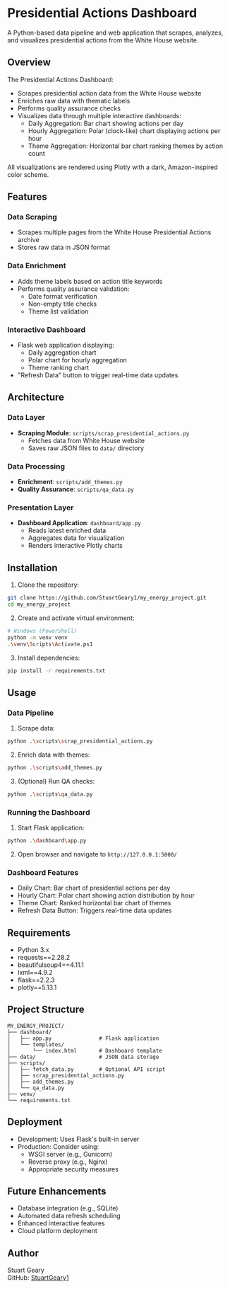# Presidential Actions Dashboard

A Python-based data pipeline and web application that scrapes, analyzes, and visualizes presidential actions from the White House website.

## Overview

The Presidential Actions Dashboard:
- Scrapes presidential action data from the White House website
- Enriches raw data with thematic labels
- Performs quality assurance checks
- Visualizes data through multiple interactive dashboards:
  - Daily Aggregation: Bar chart showing actions per day
  - Hourly Aggregation: Polar (clock-like) chart displaying actions per hour
  - Theme Aggregation: Horizontal bar chart ranking themes by action count

All visualizations are rendered using Plotly with a dark, Amazon-inspired color scheme.

## Features

### Data Scraping
- Scrapes multiple pages from the White House Presidential Actions archive
- Stores raw data in JSON format

### Data Enrichment
- Adds theme labels based on action title keywords
- Performs quality assurance validation:
  - Date format verification
  - Non-empty title checks
  - Theme list validation

### Interactive Dashboard
- Flask web application displaying:
  - Daily aggregation chart
  - Polar chart for hourly aggregation
  - Theme ranking chart
- "Refresh Data" button to trigger real-time data updates

## Architecture

### Data Layer
- **Scraping Module**: `scripts/scrap_presidential_actions.py`
  - Fetches data from White House website
  - Saves raw JSON files to `data/` directory

### Data Processing
- **Enrichment**: `scripts/add_themes.py`
- **Quality Assurance**: `scripts/qa_data.py`

### Presentation Layer
- **Dashboard Application**: `dashboard/app.py`
  - Reads latest enriched data
  - Aggregates data for visualization
  - Renders interactive Plotly charts

## Installation

1. Clone the repository:
```bash
git clone https://github.com/StuartGeary1/my_energy_project.git
cd my_energy_project
```

2. Create and activate virtual environment:
```bash
# Windows (PowerShell)
python -m venv venv
.\venv\Scripts\Activate.ps1
```

3. Install dependencies:
```bash
pip install -r requirements.txt
```

## Usage

### Data Pipeline

1. Scrape data:
```bash
python .\scripts\scrap_presidential_actions.py
```

2. Enrich data with themes:
```bash
python .\scripts\add_themes.py
```

3. (Optional) Run QA checks:
```bash
python .\scripts\qa_data.py
```

### Running the Dashboard

1. Start Flask application:
```bash
python .\dashboard\app.py
```

2. Open browser and navigate to `http://127.0.0.1:5000/`

### Dashboard Features
- Daily Chart: Bar chart of presidential actions per day
- Hourly Chart: Polar chart showing action distribution by hour
- Theme Chart: Ranked horizontal bar chart of themes
- Refresh Data Button: Triggers real-time data updates

## Requirements

- Python 3.x
- requests==2.28.2
- beautifulsoup4==4.11.1
- lxml==4.9.2
- flask==2.2.3
- plotly==5.13.1

## Project Structure

```
MY_ENERGY_PROJECT/
├── dashboard/
│   ├── app.py               # Flask application
│   └── templates/
│       └── index.html       # Dashboard template
├── data/                    # JSON data storage
├── scripts/
│   ├── fetch_data.py        # Optional API script
│   ├── scrap_presidential_actions.py
│   ├── add_themes.py
│   └── qa_data.py
├── venv/
└── requirements.txt
```

## Deployment

- Development: Uses Flask's built-in server
- Production: Consider using:
  - WSGI server (e.g., Gunicorn)
  - Reverse proxy (e.g., Nginx)
  - Appropriate security measures

## Future Enhancements

- Database integration (e.g., SQLite)
- Automated data refresh scheduling
- Enhanced interactive features
- Cloud platform deployment

## Author

Stuart Geary  
GitHub: [StuartGeary1](https://github.com/StuartGeary1)

